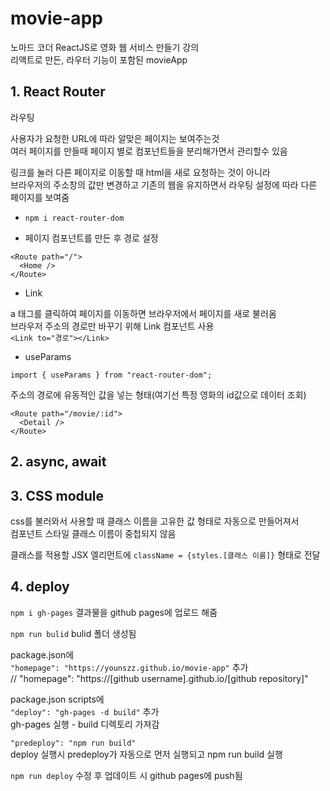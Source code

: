 # movie-app
노마드 코더 ReactJS로 영화 웹 서비스 만들기 강의\
리액트로 만든, 라우터 기능이 포함된 movieApp

## 1. React Router

라우팅

사용자가 요청한 URL에 따라 알맞은 페이지는 보여주는것\
여러 페이지를 만들때 페이지 별로 컴포넌트들을 분리해가면서 관리할수 있음

링크를 눌러 다른 페이지로 이동할 때 html을 새로 요청하는 것이 아니라\
브라우저의 주소창의 값만 변경하고 기존의 웹을 유지하면서 라우팅 설정에 따라 다른 페이지를 보여줌

- `npm i react-router-dom`

- 페이지 컴포넌트를 만든 후 경로 설정

```
<Route path="/">
  <Home />
</Route>
```
- Link

a 태그를 클릭하여 페이지를 이동하면 브라우저에서 페이지를 새로 불러옴\
브라우저 주소의 경로만 바꾸기 위해 Link 컴포넌트 사용\
`<Link to="경로"></Link>`

- useParams

`import { useParams } from "react-router-dom";`

주소의 경로에 유동적인 값을 넣는 형태(여기선 특정 영화의 id값으로 데이터 조회)

```
<Route path="/movie/:id">
  <Detail />
</Route>
```

## 2. async, await

## 3. CSS module

css를 불러와서 사용할 때 클래스 이름을 고유한 값 형태로 자동으로 만들어져서\
컴포넌트 스타일 클래스 이름이 중첩되지 않음

클래스를 적용할 JSX 엘리먼트에 `className = {styles.[클래스 이름]}` 형태로 전달

## 4. deploy

`npm i gh-pages` 결과물을 github pages에 업로드 해줌

`npm run bulid` bulid 폴더 생성됨

package.json에\
`"homepage": "https://younszz.github.io/movie-app"` 추가\
// "homepage": "https://[github username].github.io/[github repository]"

package.json scripts에\
`"deploy": "gh-pages -d build"` 추가\
gh-pages 실행 - build 디렉토리 가져감

`"predeploy": "npm run build"`\
deploy 실행시 predeploy가 자동으로 먼저 실행되고 npm run build 실행

`npm run deploy` 수정 후 업데이트 시 github pages에 push됨  

